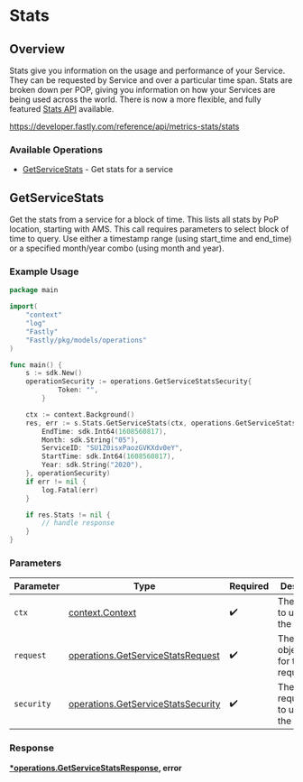 # Stats

## Overview

Stats give you information on the usage and performance of your Service. They can be requested by Service and over a particular time span. Stats are broken down per POP, giving you information on how your Services are being used across the world. There is now a more flexible, and fully featured [Stats API](/reference/api/metrics-stats/historical-stats/) available.

<https://developer.fastly.com/reference/api/metrics-stats/stats>
### Available Operations

* [GetServiceStats](#getservicestats) - Get stats for a service

## GetServiceStats

Get the stats from a service for a block of time. This lists all stats by PoP location, starting with AMS. This call requires parameters to select block of time to query. Use either a timestamp range (using start_time and end_time) or a specified month/year combo (using month and year).

### Example Usage

```go
package main

import(
	"context"
	"log"
	"Fastly"
	"Fastly/pkg/models/operations"
)

func main() {
    s := sdk.New()
    operationSecurity := operations.GetServiceStatsSecurity{
            Token: "",
        }

    ctx := context.Background()
    res, err := s.Stats.GetServiceStats(ctx, operations.GetServiceStatsRequest{
        EndTime: sdk.Int64(1608560817),
        Month: sdk.String("05"),
        ServiceID: "SU1Z0isxPaozGVKXdv0eY",
        StartTime: sdk.Int64(1608560817),
        Year: sdk.String("2020"),
    }, operationSecurity)
    if err != nil {
        log.Fatal(err)
    }

    if res.Stats != nil {
        // handle response
    }
}
```

### Parameters

| Parameter                                                                                | Type                                                                                     | Required                                                                                 | Description                                                                              |
| ---------------------------------------------------------------------------------------- | ---------------------------------------------------------------------------------------- | ---------------------------------------------------------------------------------------- | ---------------------------------------------------------------------------------------- |
| `ctx`                                                                                    | [context.Context](https://pkg.go.dev/context#Context)                                    | :heavy_check_mark:                                                                       | The context to use for the request.                                                      |
| `request`                                                                                | [operations.GetServiceStatsRequest](../../models/operations/getservicestatsrequest.md)   | :heavy_check_mark:                                                                       | The request object to use for the request.                                               |
| `security`                                                                               | [operations.GetServiceStatsSecurity](../../models/operations/getservicestatssecurity.md) | :heavy_check_mark:                                                                       | The security requirements to use for the request.                                        |


### Response

**[*operations.GetServiceStatsResponse](../../models/operations/getservicestatsresponse.md), error**

